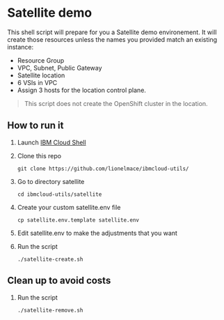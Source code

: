 # Satellite demo

This shell script will prepare for you a Satellite demo environement. 
It will create those resources unless the names you provided match an existing instance:

* Resource Group
* VPC, Subnet, Public Gateway
* Satellite location
* 6 VSIs in VPC
* Assign 3 hosts for the location control plane.

> This script does not create the OpenShift cluster in the location.

## How to run it

1. Launch [IBM Cloud Shell](http://cloud.ibm.com/shell)

1. Clone this repo
    ```
    git clone https://github.com/lionelmace/ibmcloud-utils/
    ```

1. Go to directory satellite
    ```
    cd ibmcloud-utils/satellite
    ```

1. Create your custom satellite.env file
    ```
    cp satellite.env.template satellite.env
    ```

1. Edit satellite.env to make the adjustments that you want

1. Run the script
    ```
    ./satellite-create.sh
    ```

## Clean up to avoid costs

1. Run the script
    ```
    ./satellite-remove.sh
    ```
